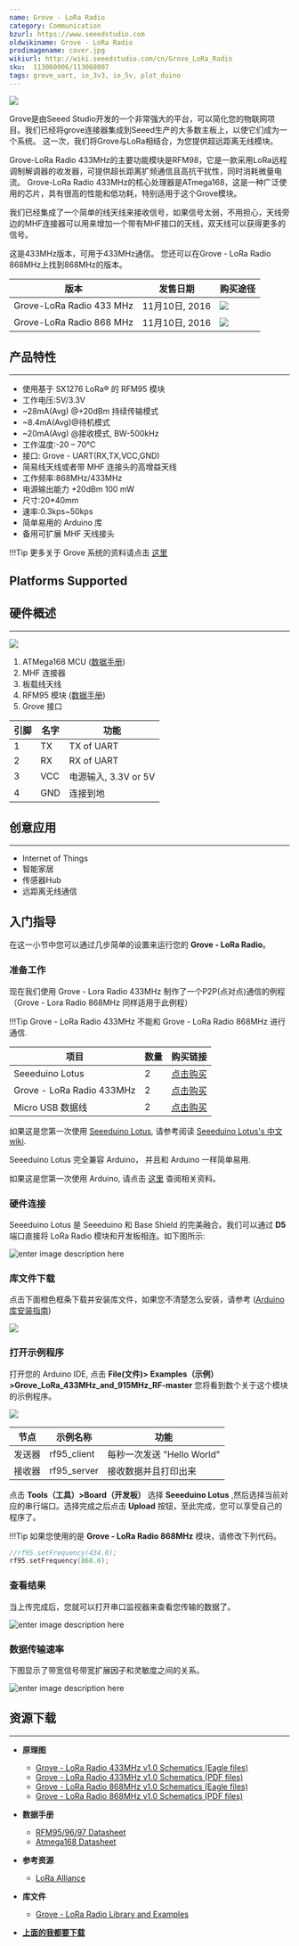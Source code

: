 ```yaml
---
name: Grove - LoRa Radio
category: Communication
bzurl: https://www.seeedstudio.com
oldwikiname: Grove - LoRa Radio
prodimagename: cover.jpg
wikiurl: http://wiki.seeedstudio.com/cn/Grove_LoRa_Radio
sku:  113060006/113060007
tags: grove_uart, io_3v3, io_5v, plat_duino
---
```


![](https://raw.githubusercontent.com/SeeedDocument/Grove_LoRa_Radio/master/img/cover.jpg)

Grove是由Seeed Studio开发的一个非常强大的平台，可以简化您的物联网项目。我们已经将grove连接器集成到Seeed生产的大多数主板上，以使它们成为一个系统。 这一次，我们将Grove与LoRa相结合，为您提供超远距离无线模块。

Grove-LoRa Radio 433MHz的主要功能模块是RFM98，它是一款采用LoRa远程调制解调器的收发器，可提供超长距离扩频通信且高抗干扰性，同时消耗微量电流。 Grove-LoRa Radio 433MHz的核心处理器是ATmega168，这是一种广泛使用的芯片，具有很高的性能和低功耗，特别适用于这个Grove模块。

我们已经集成了一个简单的线天线来接收信号，如果信号太弱，不用担心，天线旁边的MHF连接器可以用来增加一个带有MHF接口的天线，双天线可以获得更多的信号。

这是433MHz版本，可用于433MHz通信。 您还可以在Grove - LoRa Radio 868MHz上找到868MHz的版本。

|版本|发售日期|购买途径|
|--------|-----------|-----------|
|Grove-LoRa Radio 433 MHz |11月10日, 2016|[![](https://github.com/SeeedDocument/wiki_chinese/raw/master/docs/images/click_to_buy.PNG)](https://item.taobao.com/item.htm?spm=686.1000925.0.0.17ccbf9eiIl3j2&id=548555603514)|
|Grove-LoRa Radio 868 MHz|11月10日, 2016|[![](https://github.com/SeeedDocument/wiki_chinese/raw/master/docs/images/click_to_buy.PNG)](https://item.taobao.com/item.htm?spm=a1z10.3-c.w4002-11172317909.10.3ba5ddb14Dilnd&id=548157053504)|




##  产品特性
---
- 使用基于 SX1276 LoRa® 的 RFM95 模块
- 工作电压:5V/3.3V
- ~28mA(Avg) @+20dBm 持续传输模式
- ~8.4mA(Avg)@待机模式
- ~20mA(Avg) @接收模式, BW-500kHz
- 工作温度:-20 – 70℃
- 接口: Grove - UART(RX,TX,VCC,GND)
- 简易线天线或者带 MHF 连接头的高增益天线
- 工作频率:868MHz/433MHz
- 电源输出能力 +20dBm 100 mW
- 尺寸:20*40mm
- 速率:0.3kps~50kps
- 简单易用的 Arduino 库
- 备用可扩展 MHF 天线接头

!!!Tip
    更多关于 Grove 系统的资料请点击 [这里](http://wiki.seeedstudio.com/cn/Grove_System/)

## Platforms Supported


## 硬件概述
---

![](https://raw.githubusercontent.com/SeeedDocument/Grove_LoRa_Radio/master/img/hardware.png)

1. ATMega168 MCU ([数据手册](https://github.com/SeeedDocument/Grove_LoRa_Radio/blob/master/res/Atmel-2545-8-bit-AVR-Microcontroller-ATmega48-88-168_Datasheet.pdf))
2. MHF 连接器
3. 板载线天线
4. RFM95 模块 ([数据手册](https://github.com/SeeedDocument/Grove_LoRa_Radio/blob/master/res/RFM95_96_97_98_DataSheet.pdf))
5. Grove 接口

|引脚|名字|功能|
|-------|--------|--------|
|1      |TX |TX of UART|
|2      |RX |RX of UART|
|3      |VCC|电源输入, 3.3V or 5V|
|4      |GND|连接到地|

## 创意应用
---
- Internet of Things
- 智能家居
- 传感器Hub
- 远距离无线通信

## 入门指导

在这一小节中您可以通过几步简单的设置来运行您的 **Grove - LoRa Radio**。

### 准备工作

现在我们使用 Grove - Lora Radio 433MHz 制作了一个P2P(点对点)通信的例程（Grove - Lora Radio 868MHz 同样适用于此例程）

!!!Tip
    Grove - LoRa Radio 433MHz 不能和 Grove - LoRa Radio 868MHz 进行通信.


|项目|数量|购买链接|
|----|---|----|
|Seeeduino Lotus|2|[点击购买](https://item.taobao.com/item.htm?spm=a1z10.3-c.w4002-11172317909.9.2e3cf570Y040Gb&id=555795386924)|
|Grove - LoRa Radio 433MHz|2|[点击购买](https://item.taobao.com/item.htm?spm=686.1000925.0.0.17ccbf9eiIl3j2&id=548555603514)|
|Micro USB 数据线|2|[点击购买](https://item.taobao.com/item.htm?spm=686.1000925.0.0.36f9b4ceokjr0U&id=45774308858)|

如果这是您第一次使用 [Seeeduino Lotus](https://item.taobao.com/item.htm?spm=a1z10.3-c.w4002-11172317909.9.2e3cf570Y040Gb&id=555795386924), 请参考阅读 [Seeeduino Lotus's 中文 wiki](http://wiki.seeedstudio.com/cn/Seeeduino_Lotus/).

Seeeduino Lotus 完全兼容 Arduino， 并且和 Arduino 一样简单易用.

如果这是您第一次使用 Arduino, 请点击 [这里](http://arduino.cc) 查阅相关资料。

### 硬件连接

Seeeduino Lotus 是 Seeeduino 和 Base Shield 的完美融合。我们可以通过 **D5** 端口直接将 LoRa Radio 模块和开发板相连。如下图所示:

![enter image description here](https://raw.githubusercontent.com/SeeedDocument/Grove_LoRa_Radio/master/img/demo.jpg)


### 库文件下载

点击下面橙色框条下载并安装库文件，如果您不清楚怎么安装，请参考 ([Arduino 库安装指南](http://wiki.seeedstudio.com/cn/How_to_install_Arduino_Library/))

[![](https://raw.githubusercontent.com/SeeedDocument/Grove_LoRa_Radio/master/img/library.png)](https://github.com/Seeed-Studio/Grove_LoRa_433MHz_and_915MHz_RF/archive/master.zip)

### 打开示例程序

打开您的 Arduino IDE, 点击 **File(文件)> Examples（示例）>Grove_LoRa_433MHz_and_915MHz_RF-master** 您将看到数个关于这个模块的示例程序。

![](https://raw.githubusercontent.com/SeeedDocument/Grove_LoRa_Radio/master/img/library_2.png)

|节点|示例名称|功能|
|----|------------|--------|
|发送器|rf95_client|每秒一次发送 "Hello World"|
|接收器|rf95_server|接收数据并且打印出来|

点击 **Tools（工具）>Board（开发板）** 选择 **Seeeduino Lotus** ,然后选择当前对应的串行端口。选择完成之后点击 **Upload** 按钮，至此完成，您可以享受自己的程序了。


!!!Tip
    如果您使用的是 **Grove - LoRa Radio 868MHz** 模块，请修改下列代码。

```c
//rf95.setFrequency(434.0);
rf95.setFrequency(868.0);
```

### 查看结果

当上传完成后，您就可以打开串口监视器来查看您传输的数据了。

![enter image description here](https://raw.githubusercontent.com/SeeedDocument/Grove_LoRa_Radio/master/img/result.jpg)

### 数据传输速率

下图显示了带宽信号带宽扩展因子和灵敏度之间的关系。

![enter image description here](https://raw.githubusercontent.com/SeeedDocument/Grove_LoRa_Radio/master/img/DateRate.png)


## 资源下载
---

* **原理图**
    *   [Grove - LoRa Radio 433MHz v1.0 Schematics (Eagle files)](https://github.com/SeeedDocument/Grove_LoRa_Radio/blob/master/res/433_eagle.zip)
    *   [Grove - LoRa Radio 433MHz v1.0 Schematics (PDF files)](https://github.com/SeeedDocument/Grove_LoRa_Radio/blob/master/res/433_sch.pdf)
    *   [Grove - LoRa Radio 868MHz v1.0 Schematics (Eagle files)](https://github.com/SeeedDocument/Grove_LoRa_Radio/blob/master/res/868_eagle.zip)
    *   [Grove - LoRa Radio 868MHz v1.0 Schematics (PDF files)](https://github.com/SeeedDocument/Grove_LoRa_Radio/blob/master/res/868_sch.pdf)

* **数据手册**
    *   [RFM95/96/97 Datasheet](https://github.com/SeeedDocument/Grove_LoRa_Radio/blob/master/res/RFM95_96_97_98_DataSheet.pdf)
    *   [Atmega168 Datasheet](https://github.com/SeeedDocument/Grove_LoRa_Radio/blob/master/res/Atmel-2545-8-bit-AVR-Microcontroller-ATmega48-88-168_Datasheet.pdf)

* **参考资源**
    *   [LoRa Alliance](https://www.lora-alliance.org/)

* **库文件**
    *   [Grove - LoRa Radio Library and Examples](https://github.com/Seeed-Studio/Grove_LoRa_433MHz_and_915MHz_RF/)

* [**上面的我都要下载**](https://github.com/SeeedDocument/Grove_LoRa_Radio/blob/master/res/res.zip)
